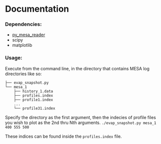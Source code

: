 # Documentation
### Dependencies:
 - [py_mesa_reader](https://github.com/wmwolf/py_mesa_readerhttps://github.com/wmwolf/py_mesa_reader)
 - scipy
 - matplotlib

### Usage:
Execute from the command line, in the directory that contains MESA log directories like so:
```
├── evap_snapshot.py
└── mesa_1
    ├── history_1.data
    ├── profiles.index
    ├── profile1.index
    ...
    └── profile31.index
```

Specify the directory as the first argument, then the indecies of profile files you wish to plot as the 2nd thru Nth arguments.
```./evap_snapshot.py mesa_1 400 555 500```

These indices can be found inside the `profiles.index` file.

